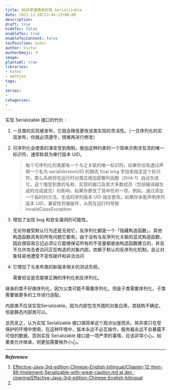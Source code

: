 ```yaml
---
title: 86非常谨慎地实现 Serializable
date: 2021-11-20T23:44:23+08:00
description:
draft: true
hideToc: false
enableToc: true
enableTocContent: false
tocPosition: outer
author: Victor
authorEmoji: 🪶
image:
plantuml: true
libraries:
- katex
- mathjax
tags:
-
series:
-
categories:
-
---
```






实现 Serializable 接口的代价：

1. 一旦类的实现被发布，它就会降低更改该类实现的灵活性。（一旦序列化的实现发布，你就必须遵守，很难再进行修改）

2. 可序列化会使类的演变受到限制，施加这种约束的一个简单示例涉及流的唯一标识符，通常称其为串行版本 UID。

   > 每个可序列化的类都有一个与之关联的唯一标识符。如果你没有通过声明一个名为 serialVersionUID 的静态 final long 字段来指定这个标识符，那么系统将在运行时对类应用加密散列函数（SHA-1）自动生成它。这个值受到类的名称、实现的接口及其大多数成员（包括编译器生成的合成成员）的影响。如果你更改了其中任何一项，例如，通过添加一个临时的方法，生成的序列版本 UID 就会更改。如果你未能声明序列版本 UID，兼容性将被破坏，从而在运行时导致 InvalidClassException

3. 增加了出现 bug 和安全漏洞的可能性。

   无论你接受默认行为还是无视它，反序列化都是一个「隐藏构造函数」，其他构造函数具有的所有问题它都有。由于没有与反序列化关联的显式构造函数，因此很容易忘记必须让它能够保证所有的不变量都是由构造函数建立的，并且不允许攻击者访问正在构造的对象内部。依赖于默认的反序列化机制，会让对象轻易地遭受不变性破坏和非法访问

4. 它增加了与发布类的新版本相关的测试负担。

   需要验证是否能够正确的序列化和反序列化。

继承的类不好做序列化，因为父类可能不需要序列化，但是子类需要序列化，子类需要做更多的工作进行适配。

内部类不应该实现Serializable，因为内部包含外围的对象应用，其结构不确定。但是静态内部类可以。

总而言之，认为实现 Serializable 接口很简单这个观点似是而非。除非类只在受保护的环境中使用，在这种环境中，版本永远不必互操作，服务器永远不会暴露不可信的数据，否则实现 Serializable 接口是一项严肃的事情，应该非常小心。如果类允许继承，则更加需要格外小心。

---

***Reference***:

1. [Effective-Java-3rd-edition-Chinese-English-bilingual/Chapter-12-Item-86-Implement-Serializable-with-great-caution.md at dev · clxering/Effective-Java-3rd-edition-Chinese-English-bilingual](https://github.com/clxering/Effective-Java-3rd-edition-Chinese-English-bilingual/blob/dev/Chapter-12/Chapter-12-Item-86-Implement-Serializable-with-great-caution.md)
2.
